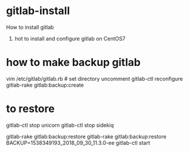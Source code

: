 # gitlab-install
How to install gitlab
1) hot to install and configure gitlab on CentOS7




# how to make backup gitlab

vim /etc/gitlab/gitlab.rb  # set directory uncomment 
 gitlab-ctl reconfigure
 gitlab-rake gitlab:backup:create


# to restore

gitlab-ctl stop unicorn
 gitlab-ctl stop sidekiq

 gitlab-rake gitlab:backup:restore 
gitlab-rake gitlab:backup:restore BACKUP=1538349193_2018_09_30_11.3.0-ee
gitlab-ctl start


